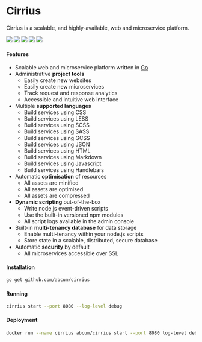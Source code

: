 # Cirrius

Cirrius is a scalable, and highly-available, web and microservice platform.

[![](https://img.shields.io/circleci/token/abf9e47762afcbbd936490819683ad44594f67b5/project/abcum/cirrius/master.svg?style=flat-square)](https://circleci.com/gh/abcum/cirrius) [![](https://img.shields.io/badge/status-alpha-ff00bb.svg?style=flat-square)](https://github.com/abcum/cirrius) [![](https://img.shields.io/badge/godoc-reference-blue.svg?style=flat-square)](https://godoc.org/github.com/abcum/cirrius) [![](https://goreportcard.com/badge/github.com/abcum/cirrius?style=flat-square)](https://goreportcard.com/report/github.com/abcum/cirrius) [![](https://img.shields.io/badge/license-Apache_License_2.0-00bfff.svg?style=flat-square)](https://github.com/abcum/cirrius) 

#### Features

- Scalable web and microservice platform written in [Go](http://golang.org)
- Administrative **project tools**
	- Easily create new websites
	- Easily create new microservices
	- Track request and response analytics
	- Accessible and intuitive web interface
- Multiple **supported languages**
	- Build services using CSS
	- Build services using LESS
	- Build services using SCSS
	- Build services using SASS
	- Build services using GCSS
	- Build services using JSON
	- Build services using HTML
	- Build services using Markdown
	- Build services using Javascript
	- Build services using Handlebars
- Automatic **optimisation** of resources
	- All assets are minified
	- All assets are optimised
	- All assets are compressed
- **Dynamic scripting** out-of-the-box
	- Write node.js event-driven scripts
	- Use the built-in versioned npm modules
	- All script logs available in the admin console
- Built-in **multi-tenancy database** for data storage
	- Enable multi-tenancy within your node.js scripts
	- Store state in a scalable, distributed, secure database
- Automatic **security** by default
	- All microservices accessible over SSL

#### Installation

```bash
go get github.com/abcum/cirrius
```

#### Running

```bash
cirrius start --port 8080 --log-level debug
```

#### Deployment

```bash
docker run --name cirrius abcum/cirrius start --port 8080 log-level debug
```